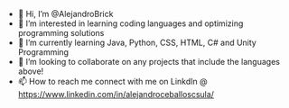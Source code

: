 - 👋 Hi, I’m @AlejandroBrick
- 👀 I’m interested in learning coding languages and optimizing programming solutions
- 🌱 I’m currently learning Java, Python, CSS, HTML, C# and Unity Programming
- 💞️ I’m looking to collaborate on any projects that include the languages above!
- 📫 How to reach me connect with me on LinkdIn @ https://www.linkedin.com/in/alejandroceballoscsula/

<!---
AlejandroBrick/AlejandroBrick is a ✨ special ✨ repository because its `README.md` (this file) appears on your GitHub profile.
You can click the Preview link to take a look at your changes.
--->
